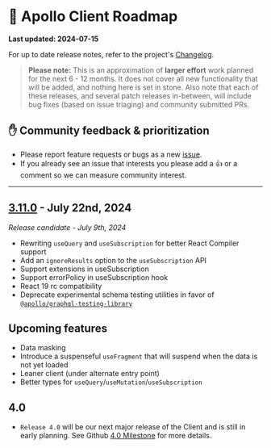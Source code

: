 # 🔮 Apollo Client Roadmap

**Last updated: 2024-07-15**

For up to date release notes, refer to the project's [Changelog](https://github.com/apollographql/apollo-client/blob/main/CHANGELOG.md).

> **Please note:** This is an approximation of **larger effort** work planned for the next 6 - 12 months. It does not cover all new functionality that will be added, and nothing here is set in stone. Also note that each of these releases, and several patch releases in-between, will include bug fixes (based on issue triaging) and community submitted PRs.

## ✋ Community feedback & prioritization

- Please report feature requests or bugs as a new [issue](https://github.com/apollographql/apollo-client/issues/new/choose).
- If you already see an issue that interests you please add a 👍 or a comment so we can measure community interest.

---

## [3.11.0](https://github.com/apollographql/apollo-client/milestone/40) - July 22nd, 2024
_Release candidate - July 9th, 2024_

- Rewriting `useQuery` and `useSubscription` for better React Compiler support
- Add an `ignoreResults` option to the `useSubscription` API
- Support extensions in useSubscription
- Support errorPolicy in useSubscription hook
- React 19 rc compatibility
- Deprecate experimental schema testing utilities in favor of [`@apollo/graphql-testing-library`](https://github.com/apollographql/graphql-testing-library)

## Upcoming features

- Data masking
- Introduce a suspenseful `useFragment` that will suspend when the data is not yet loaded
- Leaner client (under alternate entry point)
- Better types for `useQuery`/`useMutation`/`useSubscription`

## 4.0

- `Release 4.0` will be our next major release of the Client and is still in early planning.  See Github [4.0 Milestone](https://github.com/apollographql/apollo-client/milestone/31) for more details.
